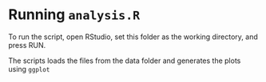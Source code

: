 # Running `analysis.R`

To run the script, open RStudio, set this folder as the working directory, and press RUN.

The scripts loads the files from the data folder and generates the plots using `ggplot`